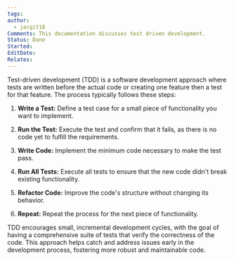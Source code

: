 ```yaml
---
tags: 
author:
  - jacgit18
Comments: This documentation discusses test driven development.
Status: Done
Started: 
EditDate: 
Relates:
---
```

Test-driven development (TDD) is a software development approach where tests are written before the actual code or creating one feature then a test for that feature. The process typically follows these steps:

1. **Write a Test:** Define a test case for a small piece of functionality you want to implement.

2. **Run the Test:** Execute the test and confirm that it fails, as there is no code yet to fulfill the requirements.

3. **Write Code:** Implement the minimum code necessary to make the test pass.

4. **Run All Tests:** Execute all tests to ensure that the new code didn't break existing functionality.

5. **Refactor Code:** Improve the code's structure without changing its behavior.

6. **Repeat:** Repeat the process for the next piece of functionality.

TDD encourages small, incremental development cycles, with the goal of having a comprehensive suite of tests that verify the correctness of the code. This approach helps catch and address issues early in the development process, fostering more robust and maintainable code.

